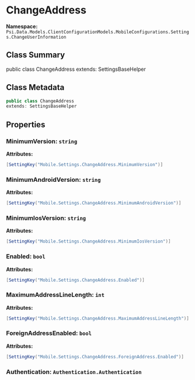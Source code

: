 # ChangeAddress

**Namespace:** `Psi.Data.Models.ClientConfigurationModels.MobileConfigurations.Settings.ChangeUserInformation`

## Class Summary

public class ChangeAddress
extends: SettingsBaseHelper

## Class Metadata

```typescript
public class ChangeAddress
extends: SettingsBaseHelper
```

## Properties

### MinimumVersion: `string`

**Attributes:**
```csharp
[SettingKey("Mobile.Settings.ChangeAddress.MinimumVersion")]
```

### MinimumAndroidVersion: `string`

**Attributes:**
```csharp
[SettingKey("Mobile.Settings.ChangeAddress.MinimumAndroidVersion")]
```

### MinimumIosVersion: `string`

**Attributes:**
```csharp
[SettingKey("Mobile.Settings.ChangeAddress.MinimumIosVersion")]
```

### Enabled: `bool`

**Attributes:**
```csharp
[SettingKey("Mobile.Settings.ChangeAddress.Enabled")]
```

### MaximumAddressLineLength: `int`

**Attributes:**
```csharp
[SettingKey("Mobile.Settings.ChangeAddress.MaximumAddressLineLength")]
```

### ForeignAddressEnabled: `bool`

**Attributes:**
```csharp
[SettingKey("Mobile.Settings.ChangeAddress.ForeignAddress.Enabled")]
```

### Authentication: `Authentication.Authentication`
